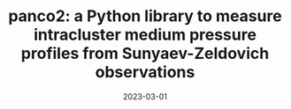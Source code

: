 ---
title: "panco2: a Python library to measure intracluster medium pressure profiles from Sunyaev-Zeldovich observations"
collection: "publications"
category: "fa_papers"
permalink: /publications/2023OJAp6E9K
link: https://ui.adsabs.harvard.edu/abs/2023OJAp....6E...9K/abstract
date: 2023-03-01
venue: "The Open Journal of Astrophysics"
citation: "Kéruzoré, F., Mayet, F., Artis, E., et al. (2023), The Open Journal of Astrophysics, 6, 9."
---